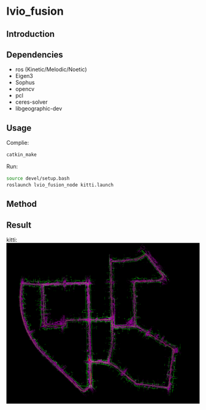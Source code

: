 # lvio_fusion

## Introduction

## Dependencies

* ros (Kinetic/Melodic/Noetic)
* Eigen3
* Sophus
* opencv
* pcl
* ceres-solver
* libgeographic-dev

## Usage

Complie:
``` bash
catkin_make
```

Run:
``` bash
source devel/setup.bash
roslaunch lvio_fusion_node kitti.launch
```

## Method


## Result

kitti:
![](misc/kitti-result.png)

